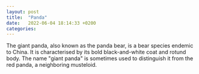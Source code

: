 ```yaml
---
layout: post
title:  "Panda"
date:   2022-06-04 18:14:33 +0200
categories:
---
```

The giant panda, also known as the panda bear, is a bear species endemic to China. It is characterised by its bold black-and-white coat and rotund body. The name "giant panda" is sometimes used to distinguish it from the red panda, a neighboring musteloid.